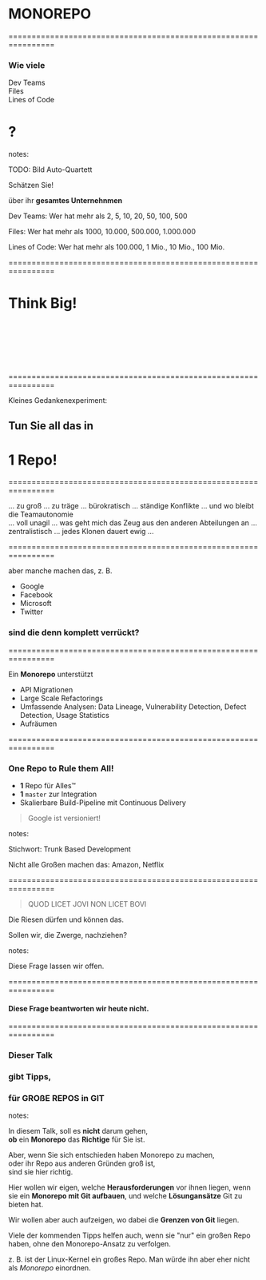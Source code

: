 <!-- .slide: data-background-image="01/monorepo.png" -->


# MONOREPO


================================================================


### Wie viele
 
Dev Teams   
Files  
Lines of Code  
# **?**

notes:

TODO: Bild Auto-Quartett

Schätzen Sie!

über ihr **gesamtes Unternehnmen**

Dev Teams: Wer hat mehr als 2, 5, 10, 20, 50, 100, 500 

Files: Wer hat mehr als 1000, 10.000, 500.000, 1.000.000

Lines of Code: Wer hat mehr als 100.000, 1 Mio., 10 Mio., 100 Mio. 


================================================================


# Think Big!<br/><br/><br/><br/>

<!-- .slide: data-background-image="01/tyranno-watching.png" -->


================================================================


Kleines Gedankenexperiment:

## Tun Sie all das in
# **1 Repo**!



================================================================


... zu groß 
... zu träge 
... bürokratisch
... ständige Konflikte 
... und wo bleibt die Teamautonomie   
... voll unagil
... was geht mich das Zeug aus den anderen Abteilungen an
... zentralistisch
... jedes Klonen dauert ewig
...


================================================================


aber manche machen das, z. B.

 * Google
 * Facebook
 * Microsoft
 * Twitter

### sind die denn komplett verrückt?


================================================================


Ein **Monorepo** unterstützt

 * API Migrationen
 * Large Scale Refactorings
 * Umfassende Analysen: Data Lineage, Vulnerability Detection, Defect Detection, Usage Statistics
 * Aufräumen


================================================================


### One Repo to Rule them All!

 * **1** Repo für Alles™
 * **1** `master` zur Integration
 * Skalierbare Build-Pipeline mit Continuous Delivery 

> Google ist versioniert!

notes:

Stichwort: Trunk Based Development

Nicht alle Großen machen das: Amazon, Netflix


================================================================



> QUOD LICET JOVI
> NON LICET BOVI


Die Riesen dürfen und können das. 

Sollen wir, die Zwerge, nachziehen?

notes:

Diese Frage lassen wir offen.


================================================================


#### Diese Frage beantworten wir heute nicht. 


================================================================


### Dieser Talk  
### gibt Tipps,
### für GROßE REPOS in GIT


notes:

In diesem Talk, soll es **nicht** darum gehen,  
**ob** ein **Monorepo** das **Richtige** für Sie ist.

Aber, wenn Sie sich entschieden haben Monorepo zu machen,  
oder ihr Repo aus anderen Gründen groß ist,  
sind sie hier richtig.

Hier wollen wir eigen, welche **Herausforderungen** vor ihnen liegen, wenn sie ein **Monorepo mit Git aufbauen**, und welche **Lösungansätze** Git zu bieten hat. 

Wir wollen aber auch aufzeigen, wo dabei die **Grenzen von Git** liegen.

Viele der kommenden Tipps helfen auch, wenn sie "nur" ein großen Repo haben, ohne den Monorepo-Ansatz zu verfolgen.

z. B. ist der Linux-Kernel ein großes Repo. Man würde ihn aber eher nicht als *Monorepo* einordnen.


